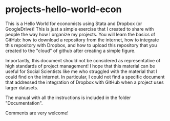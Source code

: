 # projects-hello-world-econ
This is a Hello World for economists using Stata and Dropbox (or GoogleDrive)! This is just a simple exercise that I created to share with people the way how I organize my projects. You will learn the basics of GitHub: how to download a repository from the internet, how to integrate this repository with Dropbox, and how to upload this repository that you created to the "cloud" of github after creating a simple figure. 

Importantly, this document should not be considered as representative of high standards of project management! I hope that this material can be useful for Social Scientists like me who struggled with the material that I could find on the internet. In particular, I could not find a specific document that addressed the integration of Dropbox with GitHub when a project uses larger datasets.

The manual with all the instructions is included in the folder "Documentation".

Comments are very welcome!